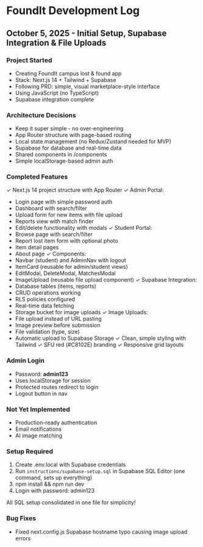 # FoundIt Development Log

## October 5, 2025 - Initial Setup, Supabase Integration & File Uploads

### Project Started

- Creating FoundIt campus lost & found app
- Stack: Next.js 14 + Tailwind + Supabase
- Following PRD: simple, visual marketplace-style interface
- Using JavaScript (no TypeScript)
- Supabase integration complete

### Architecture Decisions

- Keep it super simple - no over-engineering
- App Router structure with page-based routing
- Local state management (no Redux/Zustand needed for MVP)
- Supabase for database and real-time data
- Shared components in /components
- Simple localStorage-based admin auth

### Completed Features

✓ Next.js 14 project structure with App Router
✓ Admin Portal:

- Login page with simple password auth
- Dashboard with search/filter
- Upload form for new items with file upload
- Reports view with match finder
- Edit/delete functionality with modals
  ✓ Student Portal:
- Browse page with search/filter
- Report lost item form with optional photo
- Item detail pages
- About page
  ✓ Components:
- Navbar (student) and AdminNav with logout
- ItemCard (reusable for admin/student views)
- EditModal, DeleteModal, MatchesModal
- ImageUpload (reusable file upload component)
  ✓ Supabase Integration:
- Database tables (items, reports)
- CRUD operations working
- RLS policies configured
- Real-time data fetching
- Storage bucket for image uploads
  ✓ Image Uploads:
- File upload instead of URL pasting
- Image preview before submission
- File validation (type, size)
- Automatic upload to Supabase Storage
  ✓ Clean, simple styling with Tailwind
  ✓ SFU red (#C8102E) branding
  ✓ Responsive grid layouts

### Admin Login

- Password: **admin123**
- Uses localStorage for session
- Protected routes redirect to login
- Logout button in nav

### Not Yet Implemented

- Production-ready authentication
- Email notifications
- AI image matching

### Setup Required

1. Create .env.local with Supabase credentials
2. Run `instructions/supabase-setup.sql` in Supabase SQL Editor (one command, sets up everything)
3. npm install && npm run dev
4. Login with password: admin123

All SQL setup consolidated in one file for simplicity!

### Bug Fixes

- Fixed next.config.js Supabase hostname typo causing image upload errors
